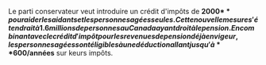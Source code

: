Le parti conservateur veut introduire un crédit d'impôts de **2000$** pour aider les aidants et les personnes agées seules. Cette nouvelle mesure s'étendrait à 1.6 millions de personnes au Canada ayant droit à le pension. En combinant avec le crédit d'impôt pour les revenues de pension déjà en vigeur, les personnes agées sont éligibles à une déduction allant jusqu'à **600$/années** sur keurs impôts.
